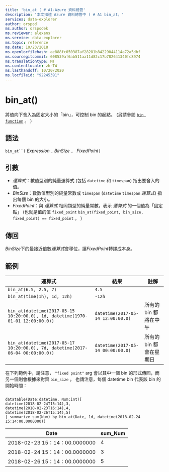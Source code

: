 ```yaml
---
title: 'bin_at ( # A1-Azure 資料總管'
description: '本文描述 Azure 資料總管中 ( # A1 bin_at。'
services: data-explorer
author: orspod
ms.author: orspodek
ms.reviewer: alexans
ms.service: data-explorer
ms.topic: reference
ms.date: 10/23/2018
ms.openlocfilehash: ae888fc050387af28281b84229044114a72a5dbf
ms.sourcegitcommit: 608539af6ab511aa11d82c17b782641340fc8974
ms.translationtype: MT
ms.contentlocale: zh-TW
ms.lasthandoff: 10/20/2020
ms.locfileid: "92245391"
---
```

# <a name="bin_at"></a>bin_at()

將值向下舍入為固定大小的「bin」，可控制 bin 的起點。
 (另請參閱 [`bin function`](./binfunction.md) 。 ) 

## <a name="syntax"></a>語法

`bin_at``(` *Expression* `,` *BinSize* `, ` *FixedPoint*`)`

## <a name="arguments"></a>引數

* *運算式*：數值型別的純量運算式 (包括 `datetime` 和 `timespan`) 指出要舍入的值。
* *BinSize*：數數值型別的純量常數或 `timespan` (`datetime` `timespan` *運算式*) 指出每個 bin 的大小。
* *FixedPoint*：與 *運算式* 相同類型的純量常數，表示 *運算式* 的一個值為「固定點」 (也就是值的值 `fixed_point` `bin_at(fixed_point, bin_size, fixed_point) == fixed_point` 。 ) 

## <a name="returns"></a>傳回

*BinSize*下的最接近倍數*運算式*會移位，讓*FixedPoint*轉譯成本身。

## <a name="examples"></a>範例

|運算式                                                                    |結果                           |註解                   |
|------------------------------------------------------------------------------|---------------------------------|---------------------------|
|`bin_at(6.5, 2.5, 7)`                                                         |`4.5`                            ||
|`bin_at(time(1h), 1d, 12h)`                                                   |`-12h`                           ||
|`bin_at(datetime(2017-05-15 10:20:00.0), 1d, datetime(1970-01-01 12:00:00.0))`|`datetime(2017-05-14 12:00:00.0)`|所有的 bin 都將在中午   |
|`bin_at(datetime(2017-05-17 10:20:00.0), 7d, datetime(2017-06-04 00:00:00.0))`|`datetime(2017-05-14 00:00:00.0)`|所有的 bin 都會在星期日|


在下列範例中，請注意， `"fixed point"` arg 會以其中一個 bin 的形式傳回，而另一個則會根據來對齊 `bin_size` 。 也請注意，每個 datetime bin 代表該 bin 的開始時間：

<!-- csl: https://help.kusto.windows.net:443/Samples -->
```kusto

datatable(Date:datetime, Num:int)[
datetime(2018-02-24T15:14),3,
datetime(2018-02-23T16:14),4,
datetime(2018-02-26T15:14),5]
| summarize sum(Num) by bin_at(Date, 1d, datetime(2018-02-24 15:14:00.0000000)) 
```

|Date|sum_Num|
|---|---|
|2018-02-23 15：14：00.0000000|4|
|2018-02-24 15：14：00.0000000|3|
|2018-02-26 15：14：00.0000000|5|
